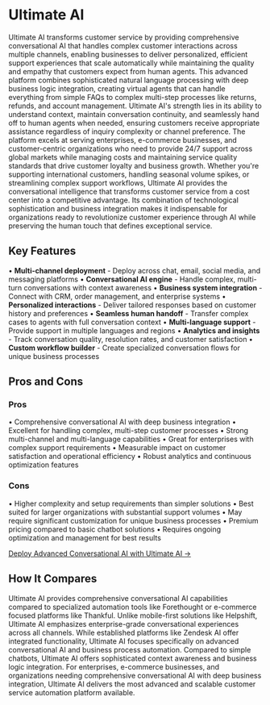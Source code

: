 # Ultimate AI

Ultimate AI transforms customer service by providing comprehensive conversational AI that handles complex customer interactions across multiple channels, enabling businesses to deliver personalized, efficient support experiences that scale automatically while maintaining the quality and empathy that customers expect from human agents. This advanced platform combines sophisticated natural language processing with deep business logic integration, creating virtual agents that can handle everything from simple FAQs to complex multi-step processes like returns, refunds, and account management. Ultimate AI's strength lies in its ability to understand context, maintain conversation continuity, and seamlessly hand off to human agents when needed, ensuring customers receive appropriate assistance regardless of inquiry complexity or channel preference. The platform excels at serving enterprises, e-commerce businesses, and customer-centric organizations who need to provide 24/7 support across global markets while managing costs and maintaining service quality standards that drive customer loyalty and business growth. Whether you're supporting international customers, handling seasonal volume spikes, or streamlining complex support workflows, Ultimate AI provides the conversational intelligence that transforms customer service from a cost center into a competitive advantage. Its combination of technological sophistication and business integration makes it indispensable for organizations ready to revolutionize customer experience through AI while preserving the human touch that defines exceptional service.

## Key Features

• **Multi-channel deployment** - Deploy across chat, email, social media, and messaging platforms
• **Conversational AI engine** - Handle complex, multi-turn conversations with context awareness
• **Business system integration** - Connect with CRM, order management, and enterprise systems
• **Personalized interactions** - Deliver tailored responses based on customer history and preferences
• **Seamless human handoff** - Transfer complex cases to agents with full conversation context
• **Multi-language support** - Provide support in multiple languages and regions
• **Analytics and insights** - Track conversation quality, resolution rates, and customer satisfaction
• **Custom workflow builder** - Create specialized conversation flows for unique business processes

## Pros and Cons

### Pros
• Comprehensive conversational AI with deep business integration
• Excellent for handling complex, multi-step customer processes
• Strong multi-channel and multi-language capabilities
• Great for enterprises with complex support requirements
• Measurable impact on customer satisfaction and operational efficiency
• Robust analytics and continuous optimization features

### Cons
• Higher complexity and setup requirements than simpler solutions
• Best suited for larger organizations with substantial support volumes
• May require significant customization for unique business processes
• Premium pricing compared to basic chatbot solutions
• Requires ongoing optimization and management for best results

[Deploy Advanced Conversational AI with Ultimate AI →](https://ultimate.ai)

## How It Compares

Ultimate AI provides comprehensive conversational AI capabilities compared to specialized automation tools like Forethought or e-commerce focused platforms like Thankful. Unlike mobile-first solutions like Helpshift, Ultimate AI emphasizes enterprise-grade conversational experiences across all channels. While established platforms like Zendesk AI offer integrated functionality, Ultimate AI focuses specifically on advanced conversational AI and business process automation. Compared to simple chatbots, Ultimate AI offers sophisticated context awareness and business logic integration. For enterprises, e-commerce businesses, and organizations needing comprehensive conversational AI with deep business integration, Ultimate AI delivers the most advanced and scalable customer service automation platform available.